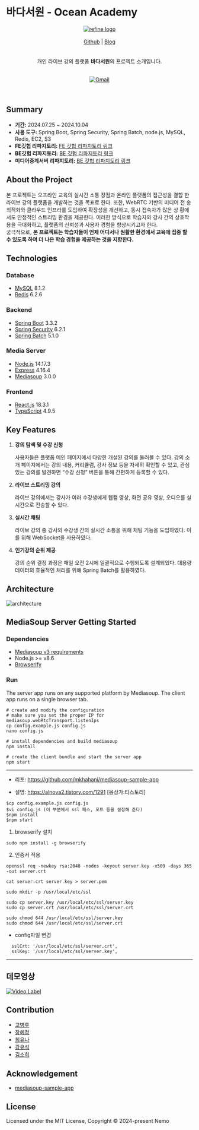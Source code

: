 # 바다서원 - Ocean Academy

<div align="center">
<a href="https://refine.dev/">
    <img alt="refine logo" src="https://gobyeonghu.github.io/PostImages/2024-10-22-OceanAcademy/banner.png">
</a>

<br/>
<br/>

<div align="center">
    <a href="https://github.com/100-hours-a-week/5-nemo-oceanAcademy-be">Github</a> |
    <a href="https://gobyeonghu.github.io/oceanacademy/2024/06/08/OceanAcademy.html">Blog</a>
</div>
</div>

<br/>
<br/>

<div align="center">
개인 라이브 강의 플랫폼 <strong>바다서원</strong>의 프로젝트 소개입니다.
<br />
<br />

</div>

<div align="center">

[![Gmail](https://img.shields.io/badge/Email-ktb.nemo%40gmail.com-blue.svg)](mailto:ktb.nemo@gmail.com)


</div>

<br/>

## Summary
- **기간:** 2024.07.25 ~ 2024.10.04
- **사용 도구:** Spring Boot, Spring Security, Spring Batch, node.js, MySQL, Redis, EC2, S3
- **FE깃헙 리파지토리:** [FE 깃헙 리파지토리 링크](https://github.com/100-hours-a-week/5-nemo-oceanAcademy-fe)
- **BE깃헙 리파지토리:** [BE 깃헙 리파지토리 링크](https://github.com/100-hours-a-week/5-nemo-oceanAcademy-be)
- **미디어중계서버 리파지토리:** [BE 깃헙 리파지토리 링크](https://github.com/100-hours-a-week/5-nemo-oceanAcademy-be-webrtc)

## About the Project

본 프로젝트는 오프라인 교육의 실시간 소통 장점과 온라인 플랫폼의 접근성을 결합
한 라이브 강의 플랫폼을 개발하는 것을 목표로 한다. 또한, WebRTC 기반의 미디어 전
송 최적화와 클라우드 인프라를 도입하여 확장성을 개선하고, 동시 접속자가 많은 상
황에서도 안정적인 스트리밍 환경을 제공한다. 이러한 방식으로 학습자와 강사 간의
상호작용을 극대화하고, 플랫폼의 신뢰성과 사용자 경험을 향상시키고자 한다.
<br>궁극적으로, **본 프로젝트는 학습자들이 언제 어디서나 원활한 환경에서 교육에 집중
할 수 있도록 하여 더 나은 학습 경험을 제공하는 것을 지향한다.**

## Technologies

### Database
- [MySQL](https://www.mysql.com/) 8.1.2
- [Redis](https://redis.io/) 6.2.6
### Backend  
- [Spring Boot](https://spring.io/) 3.3.2
- [Spring Security](https://spring.io/projects/spring-security) 6.2.1
- [Spring Batch](https://spring.io/projects/spring-batch) 5.1.0
### Media Server
- [Node.js](https://nodejs.org/) 14.17.3
- [Express](https://expressjs.com/) 4.16.4
- [Mediasoup](https://mediasoup.org/) 3.0.0
### Frontend
- [React.js](https://ko.legacy.reactjs.org/) 18.3.1
- [TypeScript](https://www.typescriptlang.org/) 4.9.5

## Key Features

1. **강의 탐색 및 수강 신청**
   
    사용자들은 플랫폼 메인 페이지에서 다양한 개설된 강의를 둘러볼 수 있다. 강의 소개
    페이지에서는 강의 내용, 커리큘럼, 강사 정보 등을 자세히 확인할 수 있고, 관심 있는
    강의를 발견하면 “수강 신청” 버튼을 통해 간편하게 등록할 수 있다.

2. **라이브 스트리밍 강의**
   
    라이브 강의에서는 강사가 여러 수강생에게 웹캠 영상, 화면 공유 영상, 오디오를 실시간으로 전송할 수 있다.

3. **실시간 채팅**
   
    라이브 강의 중 강사와 수강생 간의 실시간 소통을 위해 채팅 기능을 도입하였다.
    이를 위해 WebSocket을 사용하였다.

4. **인기강의 순위 제공**
   
    강의 순위 결정 과정은 매일 오전 2시에 일괄적으로 수행되도록 설계되었다. 
    대용량 데이터의 효율적인 처리를 위해 Spring Batch를 활용하였다.

## Architecture

![architecture](https://gobyeonghu.github.io/PostImages/2024-10-22-OceanAcademy/architecture.png)

## MediaSoup Server Getting Started

### Dependencies

* [Mediasoup v3 requirements](https://mediasoup.org/documentation/v3/mediasoup/installation/#requirements)
* Node.js >= v8.6
* [Browserify](http://browserify.org/)


### Run

The server app runs on any supported platform by Mediasoup. The client app runs on a single browser tab.
```
# create and modify the configuration
# make sure you set the proper IP for mediasoup.webRtcTransport.listenIps
cp config.example.js config.js
nano config.js

# install dependencies and build mediasoup
npm install

# create the client bundle and start the server app
npm start
```
----

- 리포: https://github.com/mkhahani/mediasoup-sample-app

- 설명: https://alnova2.tistory.com/1291 [몽상가:티스토리]

```
$cp config.example.js config.js
$vi config.js (이 부분에서 ssl 패스, 포트 등을 설정해 준다)
$npm install
$npm start
```


1. browserify 설치

```
sudo npm install -g browserify
```

2. 인증서 적용

```
openssl req -newkey rsa:2048 -nodes -keyout server.key -x509 -days 365 -out server.crt

cat server.crt server.key > server.pem

sudo mkdir -p /usr/local/etc/ssl

sudo cp server.key /usr/local/etc/ssl/server.key
sudo cp server.crt /usr/local/etc/ssl/server.crt

sudo chmod 644 /usr/local/etc/ssl/server.key
sudo chmod 644 /usr/local/etc/ssl/server.crt

```

- config파일 변경
```
  sslCrt: '/usr/local/etc/ssl/server.crt',
  sslKey: '/usr/local/etc/ssl/server.key',
```


---


## 데모영상

[![Video Label](http://img.youtube.com/vi/vAiGR7wuHDE/0.jpg)](https://youtu.be/vAiGR7wuHDE)


## Contribution
- [고병후](https://github.com/GoByeonghu)
- [장혜정](https://github.com/Ssun2zang)
- [최유나](https://github.com/ehvzmf)
- [강유석](https://github.com/kangyuseok)
- [김소희](https://github.com/judy-kimsohui)

## Acknowledgement

- [mediasoup-sample-app](https://github.com/mkhahani/mediasoup-sample-app)


## License

Licensed under the MIT License, Copyright © 2024-present Nemo


<!--Url for Badges-->
[license-shield]: https://img.shields.io/github/license/dev-ujin/readme-template?labelColor=D8D8D8&color=04B4AE
[repository-size-shield]: https://img.shields.io/github/repo-size/dev-ujin/readme-template?labelColor=D8D8D8&color=BE81F7
[issue-closed-shield]: https://img.shields.io/github/issues-closed/dev-ujin/readme-template?labelColor=D8D8D8&color=FE9A2E

<!--Url for Buttons-->
[readme-eng-shield]: https://img.shields.io/badge/-readme%20in%20english-2E2E2E?style=for-the-badge
[view-demo-shield]: https://img.shields.io/badge/-%F0%9F%98%8E%20view%20demo-F3F781?style=for-the-badge
[view-demo-url]: https://dev-ujin.github.io
[report-bug-shield]: https://img.shields.io/badge/-%F0%9F%90%9E%20report%20bug-F5A9A9?style=for-the-badge
[report-bug-url]: https://github.com/dev-ujin/readme-template/issues
[request-feature-shield]: https://img.shields.io/badge/-%E2%9C%A8%20request%20feature-A9D0F5?style=for-the-badge
[request-feature-url]: https://github.com/dev-ujin/readme-template/issues

<!--URLS-->
[license-url]: LICENSE.md
[contribution-url]: CONTRIBUTION.md
[readme-eng-url]: ../README.md

